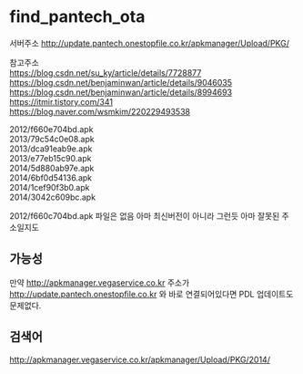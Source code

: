 # find_pantech_ota

서버주소
http://update.pantech.onestopfile.co.kr/apkmanager/Upload/PKG/  


참고주소  
https://blog.csdn.net/su_ky/article/details/7728877  
https://blog.csdn.net/benjaminwan/article/details/9046035  
https://blog.csdn.net/benjaminwan/article/details/8994693  
https://itmir.tistory.com/341  
https://blog.naver.com/wsmkim/220229493538  

2012/f660e704bd.apk  
2013/79c54c0e08.apk  
2013/dca91eab9e.apk  
2013/e77eb15c90.apk  
2014/5d880ab97e.apk  
2014/6bf0d54136.apk  
2014/1cef90f3b0.apk  
2014/3042c609bc.apk

2012/f660c704bd.apk 파일은 없음 아마 최신버전이 아니라 그런듯 아마 잘못된 주소일지도  


## 가능성
만약 http://apkmanager.vegaservice.co.kr 주소가 http://update.pantech.onestopfile.co.kr 와 바로 연결되어있다면 PDL 업데이트도 문제없다.  


## 검색어
http://apkmanager.vegaservice.co.kr/apkmanager/Upload/PKG/2014/
